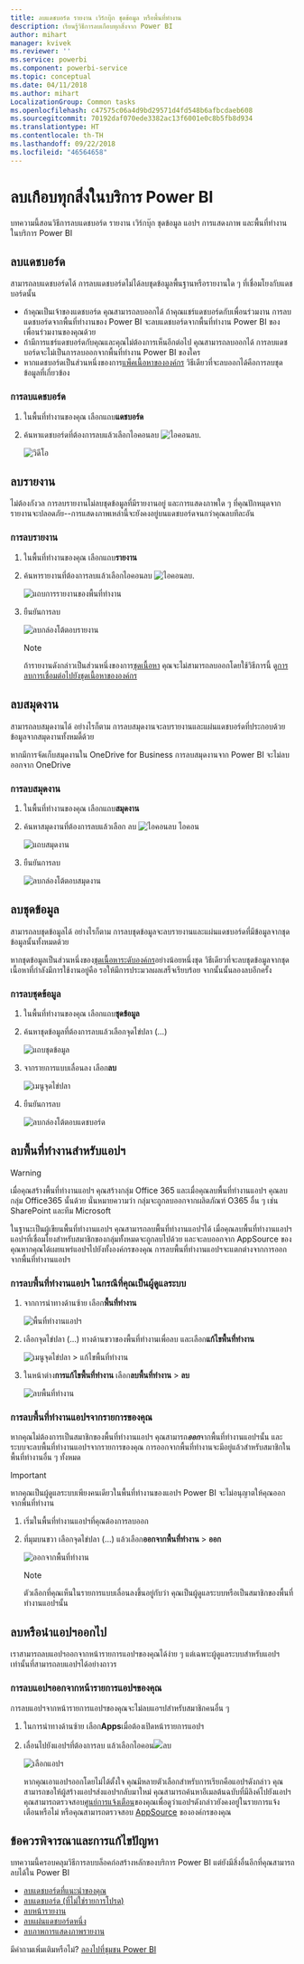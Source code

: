 ```yaml
---
title: ลบแดชบอร์ด รายงาน เวิร์กบุ๊ก ชุดข้อมูล หรือพื้นที่ทำงาน
description: เรียนรู้วิธีการลบเกือบทุกสิ่งจาก Power BI
author: mihart
manager: kvivek
ms.reviewer: ''
ms.service: powerbi
ms.component: powerbi-service
ms.topic: conceptual
ms.date: 04/11/2018
ms.author: mihart
LocalizationGroup: Common tasks
ms.openlocfilehash: c47575c06a4d9bd29571d4fd548b6afbcdaeb608
ms.sourcegitcommit: 70192daf070ede3382ac13f6001e0c8b5fb8d934
ms.translationtype: HT
ms.contentlocale: th-TH
ms.lasthandoff: 09/22/2018
ms.locfileid: "46564658"
---
```

# <a name="delete-almost-anything-in-power-bi-service"></a>ลบเกือบทุกสิ่งในบริการ Power BI
บทความนี้สอนวิธีการลบแดชบอร์ด รายงาน เวิร์กบุ๊ก ชุดข้อมูล แอปฯ การแสดงภาพ และพื้นที่ทำงานในบริการ Power BI

## <a name="delete-a-dashboard"></a>ลบแดชบอร์ด
สามารถลบแดชบอร์ดได้ การลบแดชบอร์ดไม่ได้ลบชุดข้อมูลพื้นฐานหรือรายงานใด ๆ ที่เชื่อมโยงกับแดชบอร์ดนั้น

* ถ้าคุณเป็นเจ้าของแดชบอร์ด คุณสามารถลบออกได้ ถ้าคุณแชร์แดชบอร์ดกับเพื่อนร่วมงาน การลบแดชบอร์ดจากพื้นที่ทำงานของ Power BI จะลบแดชบอร์ดจากพื้นที่ทำงาน Power BI ของเพื่อนร่วมงานของคุณด้วย
* ถ้ามีการแชร์แดชบอร์ดกับคุณและคุณไม่ต้องการเห็นอีกต่อไป คุณสามารถลบออกได้  การลบแดชบอร์ดจะไม่เป็นการลบออกจากพื้นที่ทำงาน Power BI ของใคร
* หากแดชบอร์ดเป็นส่วนหนึ่งของการ[แพ็คเนื้อหาขององค์กร](../service-organizational-content-pack-disconnect.md) วิธีเดียวที่จะลบออกได้คือการลบชุดข้อมูลที่เกี่ยวข้อง

### <a name="to-delete-a-dashboard"></a>การลบแดชบอร์ด
1. ในพื้นที่ทำงานของคุณ เลือกแถบ**แดชบอร์ด**
2. ค้นหาแดชบอร์ดที่ต้องการลบแล้วเลือกไอคอนลบ ![ไอคอนลบ](./media/end-user-delete/power-bi-delete-icon.png).

    ![วิดีโอ](./media/end-user-delete/power-bi-delete-dash.gif)

## <a name="delete-a-report"></a>ลบรายงาน
ไม่ต้องกังวล การลบรายงานไม่ลบชุดข้อมูลที่มีรายงานอยู่  และการแสดงภาพใด ๆ ที่คุณปักหมุดจากรายงานจะปลอดภัย--การแสดงภาพเหล่านี้จะยังคงอยู่บนแดชบอร์ดจนกว่าคุณลบทีละอัน

### <a name="to-delete-a-report"></a>การลบรายงาน
1. ในพื้นที่ทำงานของคุณ เลือกแถบ**รายงาน**
2. ค้นหารายงานที่ต้องการลบแล้วเลือกไอคอนลบ   ![ไอคอนลบ](./media/end-user-delete/power-bi-delete-icon.png).   

    ![แถบการรายงานของพื้นที่ทำงาน](./media/end-user-delete/power-bi-delete-reportnew.png)
3. ยืนยันการลบ

   ![ลบกล่องโต้ตอบรายงาน](./media/end-user-delete/power-bi-delete-report.png)

   > [!NOTE]
   > ถ้ารายงานดังกล่าวเป็นส่วนหนึ่งของการ[ชุดเนื้อหา](../service-organizational-content-pack-introduction.md) คุณจะไม่สามารถลบออกโดยใช้วิธีการนี้  ดู[การลบการเชื่อมต่อไปยังชุดเนื้อหาขององค์กร](../service-organizational-content-pack-disconnect.md)
   >
   >

## <a name="delete-a-workbook"></a>ลบสมุดงาน
สามารถลบสมุดงานได้ อย่างไรก็ตาม การลบสมุดงานจะลบรายงานและแผ่นแดชบอร์ดที่ประกอบด้วยข้อมูลจากสมุดงานทั้งหมดี้ด้วย

หากมีการจัดเก็บสมุดงานใน OneDrive for Business การลบสมุดงานจาก Power BI จะไม่ลบออกจาก OneDrive

### <a name="to-delete-a-workbook"></a>การลบสมุดงาน
1. ในพื้นที่ทำงานของคุณ เลือกแถบ**สมุดงาน**
2. ค้นหาสมุดงานที่ต้องการลบแล้วเลือก ลบ ![ไอคอนลบ](./media/end-user-delete/power-bi-delete-report2.png) ไอคอน

    ![แถบสมุดงาน](./media/end-user-delete/power-bi-delete-workbooknew.png)
3. ยืนยันการลบ

   ![ลบกล่องโต้ตอบสมุดงาน](./media/end-user-delete/power-bi-delete-confirm.png)

## <a name="delete-a-dataset"></a>ลบชุดข้อมูล
สามารถลบชุดข้อมูลได้ อย่างไรก็ตาม การลบชุดข้อมูลจะลบรายงานและแผ่นแดชบอร์ดที่มีข้อมูลจากชุดข้อมูลนั้นทั้งหมดด้วย

หากชุดข้อมูลเป็นส่วนหนึ่งของ[ชุดเนื้อหาระดับองค์กร](../service-organizational-content-pack-disconnect.md)อย่างน้อยหนึ่งชุด วิธีเดียวที่จะลบชุดข้อมูลจากชุดเนื้อหาที่กำลังมีการใช้งานอยู่คือ รอให้มีการประมวลผลเสร็จเรียบร้อย จากนั้นนั้นลองลบอีกครั้ง

### <a name="to-delete-a-dataset"></a>การลบชุดข้อมูล
1. ในพื้นที่ทำงานของคุณ เลือกแถบ**ชุดข้อมูล**
2. ค้นหาชุดข้อมูลที่ต้องการลบแล้วเลือกจุดไข่ปลา (...)  

    ![แถบชุดข้อมูล](./media/end-user-delete/power-bi-delete-datasetnew.png)
3. จากรายการแบบเลื่อนลง เลือก**ลบ**

   ![เมนูจุดไข่ปลา](./media/end-user-delete/power-bi-delete-datasetnew2.png)
4. ยืนยันการลบ

   ![ลบกล่องโต้ตอบแดชบอร์ด](./media/end-user-delete/power-bi-delete-dataset-confirm.png)

## <a name="delete-an-app-workspace"></a>ลบพื้นที่ทำงานสำหรับแอปฯ
> [!WARNING]
> เมื่อคุณสร้างพื้นที่ทำงานแอปฯ คุณสร้างกลุ่ม Office 365 และเมื่อคุณลบพื้นที่ทำงานแอปฯ คุณลบกลุ่ม Office365 นั้นด้วย นั่นหมายความว่า กลุ่มจะถูกลบออกจากผลิตภัณฑ์ O365 อื่น ๆ เช่น SharePoint และทีม Microsoft
>
>

ในฐานะเป็นผู้เขียนพื้นที่ทำงานแอปฯ คุณสามารถลบพื้นที่ทำงานแอปฯได้ เมื่อคุณลบพื้นที่ทำงานแอปฯ แอปฯที่เชื่อมโยงสำหรับสมาชิกของกลุ่มทั้งหมดจะถูกลบไปด้วย และจะลบออกจาก AppSource ของคุณหากคุณได้เผยแพร่แอปฯไปยังทั้งองค์กรของคุณ การลบพื้นที่ทำงานแอปฯจะแตกต่างจากการออกจากพื้นที่ทำงานแอปฯ

### <a name="to-delete-an-app-workspace---if-you-are-an-admin"></a>การลบพื้นที่ทำงานแอปฯ ในกรณีที่คุณเป็นผู้ดูแลระบบ
1. จากการนำทางด้านซ้าย เลือก**พื้นที่ทำงาน**

    ![พื้นที่ทำงานแอปฯ](./media/end-user-delete/power-bi-delete-workspace.png)
2. เลือกจุดไข่ปลา (...) ทางด้านขวาของพื้นที่ทำงานเพื่อลบ และเลือก**แก้ไขพื้นที่ทำงาน**

   ![เมนูจุดไข่ปลา > แก้ไขพื้นที่ทำงาน](./media/end-user-delete/power-bi-edit-workspace.png)
3. ในหน้าต่าง**การแก้ไขพื้นที่ทำงาน** เลือก**ลบพื้นที่ทำงาน** > **ลบ**

    ![ลบพื้นที่ทำงาน](./media/end-user-delete/power-bi-delete-workspace2.png)

### <a name="to-remove-an-app-workspace-from-your-list"></a>การลบพื้นที่ทำงานแอปฯจากรายการของคุณ
หากคุณไม่ต้องการเป็นสมาชิกของพื้นที่ทำงานแอปฯ คุณสามารถ***ออก***จากพื้นที่ทำงานแอปฯนั้น และระบบจะลบพื้นที่ทำงานแอปฯจากรายการของคุณ การออกจากพื้นที่ทำงานจะมีอยู่แล้วสำหรับสมาชิกในพื้นที่ทำงานอื่น ๆ ทั้งหมด  

> [!IMPORTANT]
> หากคุณเป็นผู้ดูแลระบบเพียงคนเดียวในพื้นที่ทำงานของแอปฯ Power BI จะไม่อนุญาตให้คุณออกจากพื้นที่ทำงาน
>
>

1. เริ่มในพื้นที่ทำงานแอปฯที่คุณต้องการลบออก
2. ที่มุมบนขวา เลือกจุดไข่ปลา (...) แล้วเลือก**ออกจากพื้นที่ทำงาน** > **ออก**

      ![ออกจากพื้นที่ทำงาน](./media/end-user-delete/power-bi-leave-workspace.png)

   > [!NOTE]
   > ตัวเลือกที่คุณเห็นในรายการแบบเลื่อนลงขึ้นอยู่กับว่า คุณเป็นผู้ดูแลระบบหรือเป็นสมาชิกของพื้นที่ทำงานแอปฯนั้น
   >
   >

## <a name="delete-or-remove-an-app"></a>ลบหรือนำแอปฯออกไป
เราสามารถลบแอปฯออกจากหน้ารายการแอปฯของคุณได้ง่าย ๆ แต่เฉพาะผู้ดูแลระบบสำหรับแอปฯเท่านั้นที่สามารถลบแอปฯได้อย่างถาวร

### <a name="remove-an-app-from-your-app-list-page"></a>การลบแอปฯออกจากหน้ารายการแอปฯของคุณ
การลบแอปฯจากหน้ารายการแอปฯของคุณจะไม่ลบแอฯปสำหรับสมาชิกคนอื่น ๆ

1. ในการนำทางด้านซ้าย เลือก**Apps**เมื่อต้องเปิดหน้ารายการแอปฯ
2. เลื่อนไปยังแอปฯที่ต้องการลบ แล้วเลือกไอคอน![](./media/end-user-delete/power-bi-delete-report2.png)ลบ

   ![เลือกแอปฯ](./media/end-user-delete/power-bi-delete-app.png)

   หากคุณเอาแอปฯออกโดยไม่ได้ตั้งใจ คุณมีหลายตัวเลือกสำหรับการเรียกคือแอปฯดังกล่าว  คุณสามารถขอให้ผู้สร้างแอปฯส่งแอปฯกลับมาใหม่ คุณสามารถค้นหาอีเมลต้นฉบับที่มีลิงค์ไปยังแอปฯ คุณสามารถตรวจสอบ[ศูนย์การแจ้งเตือน](end-user-notification-center.md)ของคุณเพื่อดูว่าแอปฯดังกล่าวยังคงอยู่ในรายการแจ้งเตือนหรือไม่ หรือคุณสามารถตรวจสอบ [ AppSource](end-user-apps.md) ขององค์กรของคุณ

## <a name="considerations-and-troubleshooting"></a>ข้อควรพิจารณาและการแก้ไขปัญหา
บทความนี้ครอบคลุมวิธีการลบบล็อคก่อสร้างหลักของบริการ Power BI แต่ยังมีสิ่งอื่นอีกที่คุณสามารถลบได้ใน Power BI  

* [ลบแดชบอร์ดที่แนะนำของคุณ](end-user-featured.md#change-the-featured-dashboard)
* [ลบแดชบอร์ด (ที่ไม่ใช่รายการโปรด)](end-user-favorite.md)
* [ลบหน้ารายงาน](end-user-delete.md)
* [ลบแผ่นแดชบอร์ดหนึ่ง](../service-dashboard-edit-tile.md)
* [ลบภาพการแสดงภาพรายงาน](end-user-delete.md)

มีคำถามเพิ่มเติมหรือไม่? [ลองไปที่ชุมชน Power BI](http://community.powerbi.com/)
